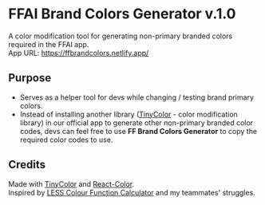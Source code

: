 # FFAI Brand Colors Generator v.1.0

A color modification tool for generating non-primary branded colors required in the FFAI app.\
App URL: https://ffbrandcolors.netlify.app/

## Purpose

- Serves as a helper tool for devs while changing / testing brand primary colors.
- Instead of installing another library ([TinyColor](https://github.com/bgrins/TinyColor) - color modification library) in our official app to generate other non-primary branded color codes, devs can feel free to use **FF Brand Colors Generator** to copy the required color codes to use.

## Credits

Made with [TinyColor](https://github.com/bgrins/TinyColor) and [React-Color](https://casesandberg.github.io/react-color/).\
Inspired by [LESS Colour Function Calculator](https://nicothin.pro/lessColourFunctionCalculator/) and my teammates' struggles.
